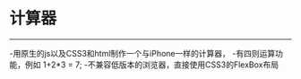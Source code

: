 # 计算器
--------------------------------------------------------
-用原生的js以及CSS3和html制作一个与iPhone一样的计算器，
-有四则运算功能，例如 1+2*3 = 7;
-不兼容低版本的浏览器，直接使用CSS3的FlexBox布局
